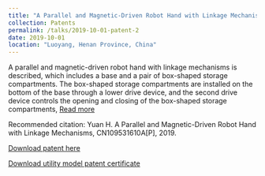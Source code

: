 ```yaml
---
title: "A Parallel and Magnetic-Driven Robot Hand with Linkage Mechanisms(CN)"
collection: Patents
permalink: /talks/2019-10-01-patent-2
date: 2019-10-01
location: "Luoyang, Henan Province, China"
---
```


A parallel and magnetic-driven robot hand with linkage mechanisms is described, which includes a base and a pair of box-shaped storage compartments. The box-shaped storage compartments are installed on the bottom of the base through a lower drive device, and the second drive device controls the opening and closing of the box-shaped storage compartments, [Read more](https://xueshu.baidu.com/usercenter/paper/show?paperid=1x280j00d9190vj0g40w0aq0dp036281&site=xueshu_se&hitarticle=1)

Recommended citation: Yuan H. A Parallel and Magnetic-Driven Robot Hand with Linkage Mechanisms, CN109531610A[P], 2019.

[Download patent here](https://github.com/EnderHangYuan/EnderHangYuan.github.io/blob/master/_talks/A%20Parallel%20and%20Magnetic-Driven%20Robot%20Hand%20with%20Linkage%20Mechanisms.pdf)

[Download utility model patent certificate](https://github.com/EnderHangYuan/EnderHangYuan.github.io/blob/master/_talks/2019-10-01-A%20Parallel%20and%20Magnetic-Driven%20Robot%20Hand%20with%20Linkage%20Mechanisms.pdf)
